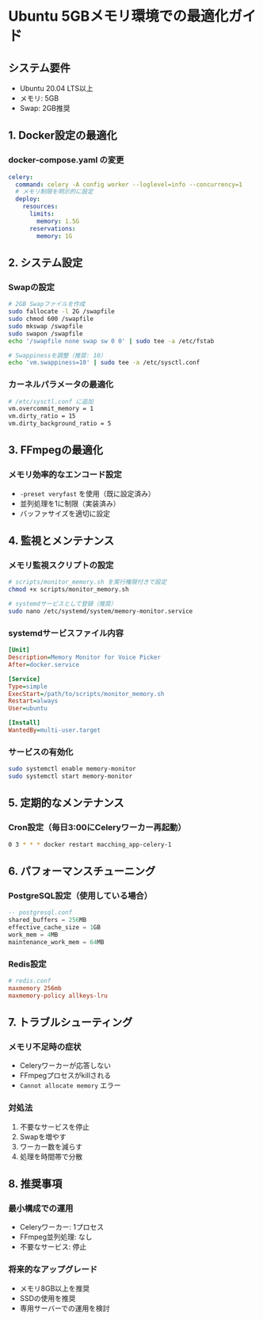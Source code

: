# Ubuntu 5GBメモリ環境での最適化ガイド

## システム要件
- Ubuntu 20.04 LTS以上
- メモリ: 5GB
- Swap: 2GB推奨

## 1. Docker設定の最適化

### docker-compose.yaml の変更
```yaml
celery:
  command: celery -A config worker --loglevel=info --concurrency=1
  # メモリ制限を明示的に設定
  deploy:
    resources:
      limits:
        memory: 1.5G
      reservations:
        memory: 1G
```

## 2. システム設定

### Swapの設定
```bash
# 2GB Swapファイルを作成
sudo fallocate -l 2G /swapfile
sudo chmod 600 /swapfile
sudo mkswap /swapfile
sudo swapon /swapfile
echo '/swapfile none swap sw 0 0' | sudo tee -a /etc/fstab

# Swappinessを調整（推奨: 10）
echo 'vm.swappiness=10' | sudo tee -a /etc/sysctl.conf
```

### カーネルパラメータの最適化
```bash
# /etc/sysctl.conf に追加
vm.overcommit_memory = 1
vm.dirty_ratio = 15
vm.dirty_background_ratio = 5
```

## 3. FFmpegの最適化

### メモリ効率的なエンコード設定
- `-preset veryfast` を使用（既に設定済み）
- 並列処理を1に制限（実装済み）
- バッファサイズを適切に設定

## 4. 監視とメンテナンス

### メモリ監視スクリプトの設定
```bash
# scripts/monitor_memory.sh を実行権限付きで設定
chmod +x scripts/monitor_memory.sh

# systemdサービスとして登録（推奨）
sudo nano /etc/systemd/system/memory-monitor.service
```

### systemdサービスファイル内容
```ini
[Unit]
Description=Memory Monitor for Voice Picker
After=docker.service

[Service]
Type=simple
ExecStart=/path/to/scripts/monitor_memory.sh
Restart=always
User=ubuntu

[Install]
WantedBy=multi-user.target
```

### サービスの有効化
```bash
sudo systemctl enable memory-monitor
sudo systemctl start memory-monitor
```

## 5. 定期的なメンテナンス

### Cron設定（毎日3:00にCeleryワーカー再起動）
```bash
0 3 * * * docker restart macching_app-celery-1
```

## 6. パフォーマンスチューニング

### PostgreSQL設定（使用している場合）
```sql
-- postgresql.conf
shared_buffers = 256MB
effective_cache_size = 1GB
work_mem = 4MB
maintenance_work_mem = 64MB
```

### Redis設定
```conf
# redis.conf
maxmemory 256mb
maxmemory-policy allkeys-lru
```

## 7. トラブルシューティング

### メモリ不足時の症状
- Celeryワーカーが応答しない
- FFmpegプロセスがkillされる
- `Cannot allocate memory` エラー

### 対処法
1. 不要なサービスを停止
2. Swapを増やす
3. ワーカー数を減らす
4. 処理を時間帯で分散

## 8. 推奨事項

### 最小構成での運用
- Celeryワーカー: 1プロセス
- FFmpeg並列処理: なし
- 不要なサービス: 停止

### 将来的なアップグレード
- メモリ8GB以上を推奨
- SSDの使用を推奨
- 専用サーバーでの運用を検討